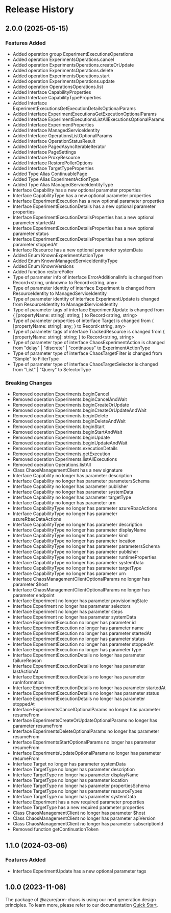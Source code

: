 # Release History
    
## 2.0.0 (2025-05-15)
    
### Features Added

  - Added operation group ExperimentExecutionsOperations
  - Added operation ExperimentsOperations.cancel
  - Added operation ExperimentsOperations.createOrUpdate
  - Added operation ExperimentsOperations.delete
  - Added operation ExperimentsOperations.start
  - Added operation ExperimentsOperations.update
  - Added operation OperationsOperations.list
  - Added Interface CapabilityProperties
  - Added Interface CapabilityTypeProperties
  - Added Interface ExperimentExecutionsGetExecutionDetailsOptionalParams
  - Added Interface ExperimentExecutionsGetExecutionOptionalParams
  - Added Interface ExperimentExecutionsListAllExecutionsOptionalParams
  - Added Interface ExperimentProperties
  - Added Interface ManagedServiceIdentity
  - Added Interface OperationsListOptionalParams
  - Added Interface OperationStatusResult
  - Added Interface PagedAsyncIterableIterator
  - Added Interface PageSettings
  - Added Interface ProxyResource
  - Added Interface RestorePollerOptions
  - Added Interface TargetTypeProperties
  - Added Type Alias ContinuablePage
  - Added Type Alias ExperimentActionType
  - Added Type Alias ManagedServiceIdentityType
  - Interface Capability has a new optional parameter properties
  - Interface CapabilityType has a new optional parameter properties
  - Interface ExperimentExecution has a new optional parameter properties
  - Interface ExperimentExecutionDetails has a new optional parameter properties
  - Interface ExperimentExecutionDetailsProperties has a new optional parameter startedAt
  - Interface ExperimentExecutionDetailsProperties has a new optional parameter status
  - Interface ExperimentExecutionDetailsProperties has a new optional parameter stoppedAt
  - Interface Resource has a new optional parameter systemData
  - Added Enum KnownExperimentActionType
  - Added Enum KnownManagedServiceIdentityType
  - Added Enum KnownVersions
  - Added function restorePoller
  - Type of parameter info of interface ErrorAdditionalInfo is changed from Record<string, unknown> to Record<string, any>
  - Type of parameter identity of interface Experiment is changed from ResourceIdentity to ManagedServiceIdentity
  - Type of parameter identity of interface ExperimentUpdate is changed from ResourceIdentity to ManagedServiceIdentity
  - Type of parameter tags of interface ExperimentUpdate is changed from {
        [propertyName: string]: string;
    } to Record<string, string>
  - Type of parameter properties of interface Target is changed from {
        [propertyName: string]: any;
    } to Record<string, any>
  - Type of parameter tags of interface TrackedResource is changed from {
        [propertyName: string]: string;
    } to Record<string, string>
  - Type of parameter type of interface ChaosExperimentAction is changed from "delay" | "discrete" | "continuous" to ExperimentActionType
  - Type of parameter type of interface ChaosTargetFilter is changed from "Simple" to FilterType
  - Type of parameter type of interface ChaosTargetSelector is changed from "List" | "Query" to SelectorType
  
### Breaking Changes

  - Removed operation Experiments.beginCancel
  - Removed operation Experiments.beginCancelAndWait
  - Removed operation Experiments.beginCreateOrUpdate
  - Removed operation Experiments.beginCreateOrUpdateAndWait
  - Removed operation Experiments.beginDelete
  - Removed operation Experiments.beginDeleteAndWait
  - Removed operation Experiments.beginStart
  - Removed operation Experiments.beginStartAndWait
  - Removed operation Experiments.beginUpdate
  - Removed operation Experiments.beginUpdateAndWait
  - Removed operation Experiments.executionDetails
  - Removed operation Experiments.getExecution
  - Removed operation Experiments.listAllExecutions
  - Removed operation Operations.listAll
  - Class ChaosManagementClient has a new signature
  - Interface Capability no longer has parameter description
  - Interface Capability no longer has parameter parametersSchema
  - Interface Capability no longer has parameter publisher
  - Interface Capability no longer has parameter systemData
  - Interface Capability no longer has parameter targetType
  - Interface Capability no longer has parameter urn
  - Interface CapabilityType no longer has parameter azureRbacActions
  - Interface CapabilityType no longer has parameter azureRbacDataActions
  - Interface CapabilityType no longer has parameter description
  - Interface CapabilityType no longer has parameter displayName
  - Interface CapabilityType no longer has parameter kind
  - Interface CapabilityType no longer has parameter location
  - Interface CapabilityType no longer has parameter parametersSchema
  - Interface CapabilityType no longer has parameter publisher
  - Interface CapabilityType no longer has parameter runtimeProperties
  - Interface CapabilityType no longer has parameter systemData
  - Interface CapabilityType no longer has parameter targetType
  - Interface CapabilityType no longer has parameter urn
  - Interface ChaosManagementClientOptionalParams no longer has parameter $host
  - Interface ChaosManagementClientOptionalParams no longer has parameter endpoint
  - Interface Experiment no longer has parameter provisioningState
  - Interface Experiment no longer has parameter selectors
  - Interface Experiment no longer has parameter steps
  - Interface Experiment no longer has parameter systemData
  - Interface ExperimentExecution no longer has parameter id
  - Interface ExperimentExecution no longer has parameter name
  - Interface ExperimentExecution no longer has parameter startedAt
  - Interface ExperimentExecution no longer has parameter status
  - Interface ExperimentExecution no longer has parameter stoppedAt
  - Interface ExperimentExecution no longer has parameter type
  - Interface ExperimentExecutionDetails no longer has parameter failureReason
  - Interface ExperimentExecutionDetails no longer has parameter lastActionAt
  - Interface ExperimentExecutionDetails no longer has parameter runInformation
  - Interface ExperimentExecutionDetails no longer has parameter startedAt
  - Interface ExperimentExecutionDetails no longer has parameter status
  - Interface ExperimentExecutionDetails no longer has parameter stoppedAt
  - Interface ExperimentsCancelOptionalParams no longer has parameter resumeFrom
  - Interface ExperimentsCreateOrUpdateOptionalParams no longer has parameter resumeFrom
  - Interface ExperimentsDeleteOptionalParams no longer has parameter resumeFrom
  - Interface ExperimentsStartOptionalParams no longer has parameter resumeFrom
  - Interface ExperimentsUpdateOptionalParams no longer has parameter resumeFrom
  - Interface Target no longer has parameter systemData
  - Interface TargetType no longer has parameter description
  - Interface TargetType no longer has parameter displayName
  - Interface TargetType no longer has parameter location
  - Interface TargetType no longer has parameter propertiesSchema
  - Interface TargetType no longer has parameter resourceTypes
  - Interface TargetType no longer has parameter systemData
  - Interface Experiment has a new required parameter properties
  - Interface TargetType has a new required parameter properties
  - Class ChaosManagementClient no longer has parameter $host
  - Class ChaosManagementClient no longer has parameter apiVersion
  - Class ChaosManagementClient no longer has parameter subscriptionId
  - Removed function getContinuationToken
    
    
## 1.1.0 (2024-03-06)
    
### Features Added

  - Interface ExperimentUpdate has a new optional parameter tags
    
    
## 1.0.0 (2023-11-06)

The package of @azure/arm-chaos is using our next generation design principles. To learn more, please refer to our documentation [Quick Start](https://aka.ms/azsdk/js/mgmt/quickstart).
